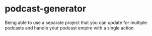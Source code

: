 # podcast-generator

Being able to use a separate project that you can update for multiple podcasts and handle your podcast empire with a single action.
